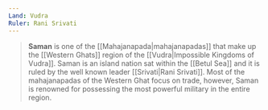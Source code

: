 ```yaml
---
Land: Vudra
Ruler: Rani Srivati
---
```


> **Saman** is one of the [[Mahajanapada|mahajanapadas]] that make up the [[Western Ghats]] region of the [[Vudra|Impossible Kingdoms of Vudra]]. Saman is an island nation sat within the [[Betul Sea]] and it is ruled by the well known leader [[Srivati|Rani Srivati]]. Most of the mahajanapadas of the Western Ghat focus on trade, however, Saman is renowned for possessing the most powerful military in the entire region.








